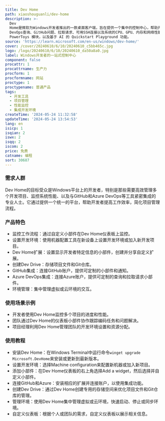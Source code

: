 ```yaml
---
title: Dev Home
path: xiaoshouguanli/dev-home
description: >-
  Dev
  Home是微软为Windows开发者推出的一款桌面客户端，旨在提供一个集中的控制中心，帮助开发者监控项目、设置开发环境、连接开发者账户和工具，并创建专用的存储空间。它通过自定义的仪表板小部件，使开发者能够监控工作流程、跟踪开发项目、编码任务、Azure
  DevOps查询、GitHub问题、拉取请求、可用SSH连接以及系统的CPU、GPU、内存和网络性能。Dev Home 0.14 预览版更新集成了
  PowerToys 模块，以及基于 AI 的 Quickstart Playground 功能。
source: 'https://learn.microsoft.com/en-us/windows/dev-home/'
cover: /cover/20240610/6/10/20240610_c5bb465c.jpg
logo: /logo/20240610/6/10/20240610_da50a8a0.jpg
label: Windows开发者的一站式控制中心
component: false
procattr: 1
procattrname: 生产力
procform: 1
procformname: 网站
proctype: 1
proctypename: 普通产品
tags:
  - 开发工具
  - 项目管理
  - 性能监控
  - 集成开发环境
createTime: '2024-05-24 11:32:58'
updateTime: '2024-05-24 13:54:53'
lang: en
isicp: 1
isqian: 2
iswx: 2
isqq: 2
iscom: 2
price: 免费
catname: 编程
sort: 30687
---
```




### 需求人群
Dev Home的目标受众是Windows平台上的开发者，特别是那些需要高效管理多个开发项目、监控系统性能、以及与GitHub和Azure DevOps等工具紧密集成的专业人士。它通过提供一个统一的平台，帮助开发者提高工作效率，简化项目管理流程。

### 产品特色
* 监控工作流程：通过自定义小部件在Dev Home仪表板上监控。
* 设置开发环境：使用机器配置工具在新设备上设置开发环境或加入新开发项目。
* Dev Home扩展：设置显示开发者特定信息的小部件，创建并分享自定义扩展。
* 创建Dev Drive：存储项目文件和Git仓库。
* GitHub集成：连接GitHub账户，提供可定制的小部件和通知。
* Azure DevOps集成：连接Azure账户，提供可定制的查询和拉取请求小部件。
* 环境管理：集中管理虚拟或云环境的交互。

### 使用场景示例
* 开发者使用Dev Home监控多个项目的进度和性能。
* 团队通过Dev Home的仪表板小部件协作跟踪编码任务和问题解决。
* 项目经理利用Dev Home管理团队的开发环境设置和资源分配。

### 使用教程
* 安装Dev Home：在Windows Terminal中运行命令`winget upgrade Microsoft.DevHome`来安装或更新到最新版本。
* 设置开发环境：选择Machine configuration来配置新机器或加入新项目。
* 添加小部件：在Dev Home仪表板的右上角选择Add a widget，然后选择并自定义小部件。
* 连接GitHub和Azure：安装相应的扩展并连接账户，以使用集成功能。
* 创建Dev Drive：通过Dev Home创建专用的存储空间来优化项目文件和Git仓库的管理。
* 管理环境：使用Dev Home集中管理虚拟或云环境，快速启动、停止或同步环境。
* 自定义仪表板：根据个人或团队的需求，自定义仪表板以展示相关信息。

  
